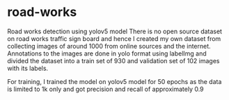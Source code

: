 # road-works
Road works detection using yolov5 model
There is no open source dataset on road works traffic sign board and hence I created my own dataset from collecting images of around 1000 from online sources and the internet.
Annotations to the images are done in yolo format using labelImg and divided the dataset into a train set of 930 and validation set of 102 images with its labels.

For training, I trained the model on yolov5 model for 50 epochs as the data is limited to 1k only and got precision and recall of approximately 0.9
